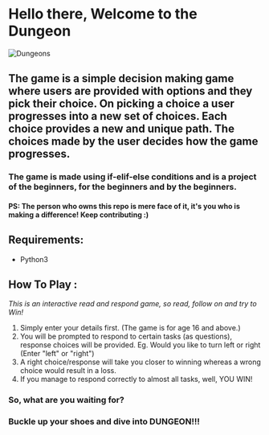 # Hello there, Welcome to the Dungeon


![Dungeons](https://i.pinimg.com/originals/4f/21/b5/4f21b56db5008735dfe203660aa663b0.jpg)
## The game is a simple decision making game where users are provided with options and they pick their choice. On picking a choice a user progresses into a new set of choices. Each choice provides a new and unique path. The choices made by the user decides how the game progresses.

### The game is made using if-elif-else conditions and is a project of the beginners, for the beginners and by the beginners.

#### PS: The person who owns this repo is mere face of it, it's you who is making a difference! Keep contributing :)

## Requirements:
   - Python3

## How To Play :

_This is an interactive read and respond game, so read, follow on and try to Win!_ 

1. Simply enter your details first. (The game is for age 16 and above.)
2. You will be prompted to respond to certain tasks (as questions), response choices will be provided.
   Eg. Would you like to turn left or right (Enter "left" or "right")
3. A right choice/response will take you closer to winning whereas a wrong choice would result in a loss.
4. If you manage to respond correctly to almost all tasks, well, YOU WIN!


### So, what are you waiting for?
### Buckle up your shoes and dive into DUNGEON!!!

